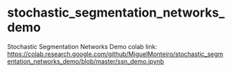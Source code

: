 # stochastic_segmentation_networks_demo
Stochastic Segmentation Networks Demo
colab link:
https://colab.research.google.com/github/MiguelMonteiro/stochastic_segmentation_networks_demo/blob/master/ssn_demo.ipynb
